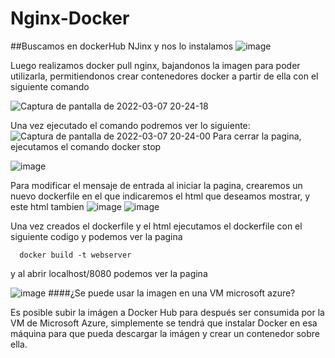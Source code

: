 # Nginx-Docker

##Buscamos en dockerHub NJinx y nos lo instalamos
![image](https://user-images.githubusercontent.com/92529346/158658212-e10beb68-fbf7-4042-ab99-3a54e92b00a7.png)

Luego realizamos docker pull nginx, bajandonos la imagen para poder utilizarla, permitiendonos crear contenedores docker a partir de ella con el siguiente comando 

![Captura de pantalla de 2022-03-07 20-24-18](https://user-images.githubusercontent.com/92529346/158658620-ece488e9-18b5-4285-ac0b-6c1f29173d39.png)

Una vez ejecutado el comando podremos ver lo siguiente:
![Captura de pantalla de 2022-03-07 20-24-00](https://user-images.githubusercontent.com/92529346/158658754-7c9657e0-0149-406b-937c-93a3cd33573d.png)
Para cerrar la pagina, ejecutamos el comando docker stop <el nombre que le hayamos dado>

![image](https://user-images.githubusercontent.com/92529346/158658960-02476833-4f3f-471b-b2e3-57e115a513aa.png)

Para modificar el mensaje de entrada al iniciar la pagina, crearemos un nuevo dockerfile en el que indicaremos el html que deseamos mostrar, y este html tambien
![image](https://user-images.githubusercontent.com/92529346/158659320-75b5ad5c-513e-4067-914f-1b6f9a3c25f3.png)
![image](https://user-images.githubusercontent.com/92529346/158660417-854d68e0-1c73-49a6-9f63-8a6c97a77fcc.png)
 
Una vez creados el dockerfile y el html ejecutamos el dockerfile con el siguiente codigo y podemos ver la pagina
```
  docker build -t webserver
```
y al abrir localhost/8080 podemos ver la pagina
  
![image](https://user-images.githubusercontent.com/92529346/158661323-9d2eba81-1276-47fc-98b1-b6cd13a01ddb.png)
####¿Se puede usar la imagen en una VM microsoft azure?

  Es posible subir la imágen a Docker Hub para después ser consumida por la VM de Microsoft Azure, simplemente se tendrá que instalar Docker en esa máquina para que pueda descargar la imágen y crear un contenedor sobre ella.
